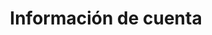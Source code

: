 ---
title: Información de cuenta 
slug: customer
excerpt: Gestione sus identificadores y sus cuentas de OVHcloud
sections: Primeros pasos, Seguridad, Herramientas
---